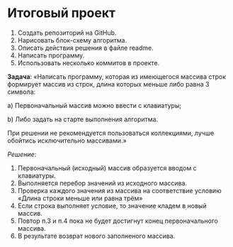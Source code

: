 # Итоговый проект
1. Создать репозиторий на GitHub.
2. Нарисовать блок-схему алгоритма.
3. Описать действия решения в файле readme.
4. Написать программу.
5. Использовать несколько коммитов в проекте.

**Задача**:
«Написать программу, которая из имеющегося массива строк формирует массив из строк, длина которых меньше либо равна 3 символа: 

a) Первоначальный массив можно ввести с клавиатуры;  

b) Либо задать на старте выполнения алгоритма. 


При решении не рекомендуется пользоваться коллекциями, лучше обойтись исключительно массивами.»

*Решение*:
1. Первоначальный (исходный) массив образуется вводом с клавиатуры.
2. Выполняется перебор значений из исходного массива.
3. Проверка каждого значения из массива на соответствие условию «Длина строки меньше или равна трём»
4. Если строка выполняет условие, то значение кладем в новый массив.
5. Повтор п.3 и п.4 пока не будет достигнут конец первоначального массива.
6. В результате возврат нового заполненого массива.